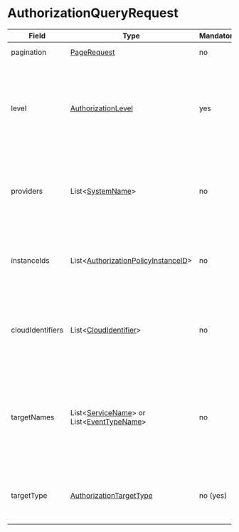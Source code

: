 # AuthorizationQueryRequest

Field | Type | Mandatory | Description
--- | --- | --- | ---
pagination | [PageRequest](../data-models/page-request.md) | no | Page-related parameters.
level | [AuthorizationLevel](../primitives.md#authorizationlevel) | yes | Requester is looking for policy instances with the specified level (management-level or provider-level).
providers | List<[SystemName](../primitives.md#systemname)> | no | Requester is looking for policy instances that belong to any of the specified providers.
instanceIds | List<[AuthorizationPolicyInstanceID](../primitives.md#authorizationpolicyinstanceid)> | no | Requester is looking for policy instances with any of the specified identifiers. 
cloudIdentifiers | List<[CloudIdentifier](../primitives.md#cloudidentifier)> | no | Requester is looking for policy instances that belong to any of the specified clouds.
targetNames | List<[ServiceName](../primitives.md#servicename)> or List<[EventTypeName](../primitives.md#eventtypename)> | no | Requester is looking for policy instances that belong to any of the specified targets (either service definitions or event types).
targetType | [AuthorizationTargetType](../primitives.md#authorizationtargettype) | no (yes) | The type of the specified targets. Mandatory if _targetNames_ are specified.

